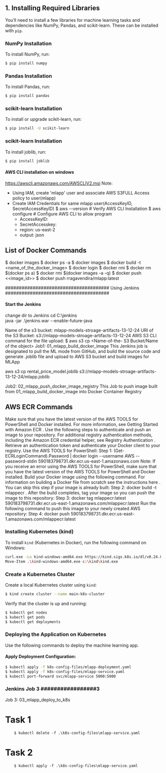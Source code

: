 ## 1. Installing Required Libraries
You’ll need to install a few libraries for machine learning tasks and dependencies like NumPy, Pandas, and scikit-learn. These can be installed with `pip`.

### NumPy Installation
To install NumPy, run:
```bash
$ pip install numpy
```

### Pandas Installation
To install Pandas, run:
```bash
$ pip install pandas
```

### scikit-learn Installation
To install or upgrade scikit-learn, run:
```bash
$ pip install -U scikit-learn
```

### scikit-learn Installation
To install joblib, run:
```bash
$ pip install joblib
```
#### AWS CLI installation on windows ####
https://awscli.amazonaws.com/AWSCLIV2.msi
Note: 
- Using IAM, create 'mlapp' user and associate AWS S3FULL Access policy to user(mlapp)
- Create IAM Credentials for same mlapp user(AccessKeyID, SecretAccessKeyID)
$ aws --version # Verify AWS CLI Installation
$ aws configure # Configure AWS CLI to allow program
    - AccessKeyID:
    - SecretAccesskey:
    - region: us-east-2
    - output: json 
## List of Docker Commands
$ docker images
$ docker ps -a
$ docker images
$ docker build -t <name_of_the_docker_image>
$ docker login
$ docker rmi <image-id>
$ docker rm $(docker ps a)
$ docker rmi $(docker images -a -q)
$ docker push <<image_id>>
$ docker push rragavendira/mlapp:latest

######################################
Using Jenkins
######################################

#### Start the Jenkins 
change dir to Jenkins
cd C:\jenkins\
java -jar .\jenkins.war --enable-future-java

Name of the s3 bucket: mlapp-models-stroage-artifacts-13-12-24
URI of the S3 Bucket: s3://mlapp-models-stroage-artifacts-13-12-24
AWS S3 CLI command for the file upload: 
$ aws s3 cp <name-of-the-Artifact><Name-of-the- S3 Bucket/Name of the object>
Job1: 01_mlapp_build_docker_image
This Jenkins job is designated to pull the ML mode from GitHub, and build the source code and generate .joblib file and upload to AWS S3 bucket and build images for MLApp

 aws s3 cp rental_price_model.joblib s3://mlapp-models-stroage-artifacts-13-12-24/mlapp.joblib 

Job2: 02_mlapp_push_docker_image_registry
This Job to push image built from 01_mlapp_build_docker_image into Docker Container Registry

## AWS ECR Commands
Make sure that you have the latest version of the AWS TOOLS for PowerShell and Docker installed. For more information, see Getting Started with Amazon ECR .
Use the following steps to authenticate and push an image to your repository. For additional registry authentication methods, including the Amazon ECR credential helper, see Registry Authentication .
Retrieve an authentication token and authenticate your Docker client to your registry. Use the AWS TOOLS for PowerShell:
Step 1:
(Get-ECRLoginCommand).Password | docker login --username AWS --password-stdin 590183798731.dkr.ecr.us-east-1.amazonaws.com
Note: If you receive an error using the AWS TOOLS for PowerShell, make sure that you have the latest version of the AWS TOOLS for PowerShell and Docker installed.
Build your Docker image using the following command. For information on building a Docker file from scratch see the instructions here . You can skip this step if your image is already built:
Step 2: 
docker build -t mlappecr .
After the build completes, tag your image so you can push the image to this repository:
Step 3: 
docker tag mlappecr:latest 590183798731.dkr.ecr.us-east-1.amazonaws.com/mlappecr:latest
Run the following command to push this image to your newly created AWS repository:
Step 4: 
docker push 590183798731.dkr.ecr.us-east-1.amazonaws.com/mlappecr:latest
### Installing Kubernetes (kind)
To install `kind` (Kubernetes in Docker), run the following command on Windows:
```bash
curl.exe -Lo kind-windows-amd64.exe https://kind.sigs.k8s.io/dl/v0.24.0/kind-windows-amd64
Move-Item .\kind-windows-amd64.exe c:\kind\kind.exe
```

### Create a Kubernetes Cluster
Create a local Kubernetes cluster using `kind`:
```bash
$ kind create cluster --name main-k8s-cluster
```

Verify that the cluster is up and running:
```bash
$ kubectl get nodes
$ kubectl get pods
$ kubectl get deployments
```

### Deploying the Application on Kubernetes
Use the following commands to deploy the machine learning app.

#### Apply Deployment Configuration:
```bash
$ kubectl apply -f k8s-config-files/mlapp-deployment.yaml
$ kubectl apply -f k8s-config-files/mlapp-service.yaml
$ kubectl port-forward svc/mlapp-service 5000:5000
```

### Jenkins Job 3 #################3
Job 3: 03_mlapp_deploy_to_k8s
# Task 1
``` $ kubectl delete -f .\k8s-config-files\mlapp-deployment.yaml
    $ kubectl delete -f .\k8s-config-files\mlapp-service.yaml
```

# Task 2
``` $ kubectl apply -f .\k8s-config-files\mlapp-deployment.yaml
    $ kubectl apply -f .\k8s-config-files\mlapp-service.yaml
```